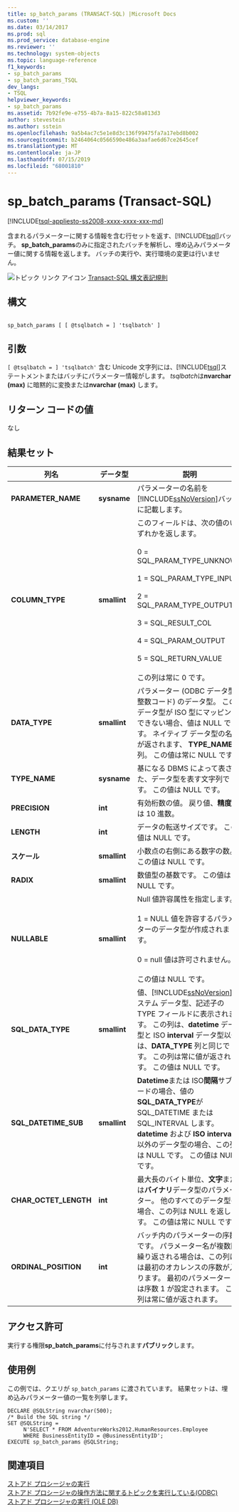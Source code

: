 ```yaml
---
title: sp_batch_params (TRANSACT-SQL) |Microsoft Docs
ms.custom: ''
ms.date: 03/14/2017
ms.prod: sql
ms.prod_service: database-engine
ms.reviewer: ''
ms.technology: system-objects
ms.topic: language-reference
f1_keywords:
- sp_batch_params
- sp_batch_params_TSQL
dev_langs:
- TSQL
helpviewer_keywords:
- sp_batch_params
ms.assetid: 7b92fe9e-e755-4b7a-8a15-822c58a813d3
author: stevestein
ms.author: sstein
ms.openlocfilehash: 9a5b4ac7c5e1e8d3c136f99475fa7a17ebd8b002
ms.sourcegitcommit: b2464064c0566590e486a3aafae6d67ce2645cef
ms.translationtype: MT
ms.contentlocale: ja-JP
ms.lasthandoff: 07/15/2019
ms.locfileid: "68001810"
---
```

# <a name="spbatchparams-transact-sql"></a>sp_batch_params (Transact-SQL)
[!INCLUDE[tsql-appliesto-ss2008-xxxx-xxxx-xxx-md](../../includes/tsql-appliesto-ss2008-xxxx-xxxx-xxx-md.md)]

  含まれるパラメーターに関する情報を含む行セットを返す、[!INCLUDE[tsql](../../includes/tsql-md.md)]バッチ。 **sp_batch_params**のみに指定されたバッチを解析し、埋め込みパラメーター値に関する情報を返します。 バッチの実行や、実行環境の変更は行いません。  
  
 ![トピック リンク アイコン](../../database-engine/configure-windows/media/topic-link.gif "トピック リンク アイコン") [Transact-SQL 構文表記規則](../../t-sql/language-elements/transact-sql-syntax-conventions-transact-sql.md)  
  
## <a name="syntax"></a>構文  
  
```  
  
sp_batch_params [ [ @tsqlbatch = ] 'tsqlbatch' ]   
```  
  
## <a name="arguments"></a>引数  
`[ @tsqlbatch = ] 'tsqlbatch'` 含む Unicode 文字列には、[!INCLUDE[tsql](../../includes/tsql-md.md)]ステートメントまたはバッチにパラメーター情報がします。 *tsqlbatch*は**nvarchar (max)** に暗黙的に変換または**nvarchar (max)** します。  
  
## <a name="return-code-values"></a>リターン コードの値  
 なし  
  
## <a name="result-sets"></a>結果セット  
  
|列名|データ型|説明|  
|-----------------|---------------|-----------------|  
|**PARAMETER_NAME**|**sysname**|パラメーターの名前を[!INCLUDE[ssNoVersion](../../includes/ssnoversion-md.md)]バッチに記載します。|  
|**COLUMN_TYPE**|**smallint**|このフィールドは、次の値のいずれかを返します。<br /><br /> 0 = SQL_PARAM_TYPE_UNKNOWN<br /><br /> 1 = SQL_PARAM_TYPE_INPUT<br /><br /> 2 = SQL_PARAM_TYPE_OUTPUT<br /><br /> 3 = SQL_RESULT_COL<br /><br /> 4 = SQL_PARAM_OUTPUT<br /><br /> 5 = SQL_RETURN_VALUE<br /><br /> この列は常に 0 です。|  
|**DATA_TYPE**|**smallint**|パラメーター (ODBC データ型の整数コード) のデータ型。 このデータ型が ISO 型にマッピングできない場合、値は NULL です。 ネイティブ データ型の名前が返されます、 **TYPE_NAME**列。 この値は常に NULL です。|  
|**TYPE_NAME**|**sysname**|基になる DBMS によって表された、データ型を表す文字列です。 この値は NULL です。|  
|**PRECISION**|**int**|有効桁数の値。 戻り値、**精度**列は 10 進数。|  
|**LENGTH**|**int**|データの転送サイズです。 この値は NULL です。|  
|**スケール**|**smallint**|小数点の右側にある数字の数。 この値は NULL です。|  
|**RADIX**|**smallint**|数値型の基数です。 この値は NULL です。|  
|**NULLABLE**|**smallint**|Null 値許容属性を指定します。<br /><br /> 1 = NULL 値を許容するパラメーターのデータ型が作成されます。<br /><br /> 0 = null 値は許可されません。<br /><br /> この値は NULL です。|  
|**SQL_DATA_TYPE**|**smallint**|値、[!INCLUDE[ssNoVersion](../../includes/ssnoversion-md.md)]システム データ型、記述子の TYPE フィールドに表示されます。 この列は、**datetime** データ型と ISO **interval** データ型以外は、**DATA_TYPE** 列と同じです。 この列は常に値が返されます。 この値は NULL です。|  
|**SQL_DATETIME_SUB**|**smallint**|**Datetime**または ISO**間隔**サブコードの場合、値の**SQL_DATA_TYPE**が SQL_DATETIME または SQL_INTERVAL します。 **datetime** および **ISO interval** 以外のデータ型の場合、この列は NULL です。 この値は NULL です。|  
|**CHAR_OCTET_LENGTH**|**int**|最大長のバイト単位、**文字**または**バイナリ**データ型のパラメーター。 他のすべてのデータ型の場合、この列は NULL を返します。 この値は常に NULL です。|  
|**ORDINAL_POSITION**|**int**|バッチ内のパラメーターの序数です。 パラメーター名が複数回繰り返される場合は、この列には最初のオカレンスの序数が入ります。 最初のパラメーターには序数 1 が設定されます。 この列は常に値が返されます。|  
  
## <a name="permissions"></a>アクセス許可  
 実行する権限**sp_batch_params**に付与されます**パブリック**します。  
  
## <a name="examples"></a>使用例  
 この例では、クエリが `sp_batch_params` に渡されています。 結果セットは、埋め込みパラメーター値の一覧を列挙します。  
  
```  
DECLARE @SQLString nvarchar(500);  
/* Build the SQL string */  
SET @SQLString =  
     N'SELECT * FROM AdventureWorks2012.HumanResources.Employee   
     WHERE BusinessEntityID = @BusinessEntityID';  
EXECUTE sp_batch_params @SQLString;  
```  
  
## <a name="see-also"></a>関連項目  
 [ストアド プロシージャの実行](../../relational-databases/native-client-odbc-stored-procedures/running-stored-procedures.md)   
 [ストアド プロシージャの操作方法に関するトピックを実行している&#40;ODBC&#41;](https://msdn.microsoft.com/library/c2220182-a23d-4475-b353-77a77ab613d6)   
 [ストアド プロシージャの実行 &#40;OLE DB&#41;](../../relational-databases/native-client/ole-db/stored-procedures-running.md)  
  
  
